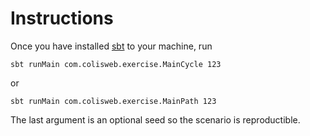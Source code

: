 # Instructions

Once you have installed [sbt](https://www.scala-sbt.org/) to your machine, run

    sbt runMain com.colisweb.exercise.MainCycle 123

or

    sbt runMain com.colisweb.exercise.MainPath 123


The last argument is an optional seed so the scenario is reproductible.



